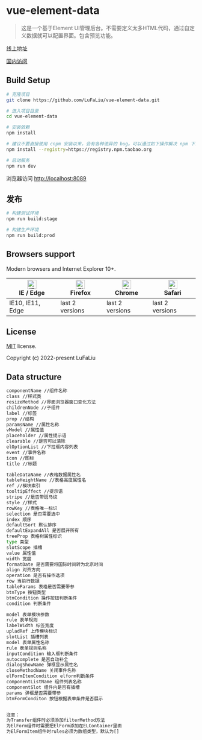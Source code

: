 # vue-element-data

> 这是一个基于Element UI管理后台。不需要定义太多HTML代码，通过自定义数据就可以配置界面。包含预览功能。

[线上地址](https://lufaliu.github.io/vue-element-data)

[国内访问](http://lufaliu.gitee.io/vue-element-data)

## Build Setup

```bash
# 克隆项目
git clone https://github.com/LuFaLiu/vue-element-data.git

# 进入项目目录
cd vue-element-data

# 安装依赖
npm install

# 建议不要直接使用 cnpm 安装以来，会有各种诡异的 bug。可以通过如下操作解决 npm 下载速度慢的问题
npm install --registry=https://registry.npm.taobao.org

# 启动服务
npm run dev
```

浏览器访问 [http://localhost:8089](http://localhost:8089)

## 发布

```bash
# 构建测试环境
npm run build:stage

# 构建生产环境
npm run build:prod
```

## Browsers support

Modern browsers and Internet Explorer 10+.

| [<img src="https://raw.githubusercontent.com/alrra/browser-logos/master/src/edge/edge_48x48.png" alt="IE / Edge" width="24px" height="24px" />](http://godban.github.io/browsers-support-badges/)</br>IE / Edge | [<img src="https://raw.githubusercontent.com/alrra/browser-logos/master/src/firefox/firefox_48x48.png" alt="Firefox" width="24px" height="24px" />](http://godban.github.io/browsers-support-badges/)</br>Firefox | [<img src="https://raw.githubusercontent.com/alrra/browser-logos/master/src/chrome/chrome_48x48.png" alt="Chrome" width="24px" height="24px" />](http://godban.github.io/browsers-support-badges/)</br>Chrome | [<img src="https://raw.githubusercontent.com/alrra/browser-logos/master/src/safari/safari_48x48.png" alt="Safari" width="24px" height="24px" />](http://godban.github.io/browsers-support-badges/)</br>Safari |
| --------- | --------- | --------- | --------- |
| IE10, IE11, Edge| last 2 versions| last 2 versions| last 2 versions

## License

[MIT](https://github.com/LuFaLiu/vue-element-data/blob/master/LICENSE) license.

Copyright (c) 2022-present LuFaLiu


## Data structure

```bash
componentName //组件名称
class //样式类
resizeMethod //界面浏览器窗口变化方法
childrenNode //子组件
label //标签
prop //结构
paramsName //属性名称
vModel //属性值
placeholder //属性提示语
clearable //是否可以清除
elOptionList //下拉框内容列表
event //事件名称
icon //图标
title //标题

tableDataName //表格数据属性名
tableHeightName //表格高度属性名
ref //模块索引
tooltipEffect //提示语
stripe //是否带斑马纹
style //样式
rowKey //表格唯一标识
selection 是否需要选中
index 顺序
defaultSort 默认排序
defaultExpandAll 是否展开所有
treeProp 表格树属性标识
type 类型
slotScope 插槽
value 属性值
width 宽度
formatDate 是否需要将国际时间转为北京时间
align 对齐方向
operation 是否有操作选项
row 当前行数据
tableParams 表格是否需要带参
btnType 按钮类型
btnCondition 操作按钮判断条件
condition 判断条件

model 表单模块参数
rule 表单规则
labelWidth 标签宽度
upladRef 上传模块标识
slotList 插槽列表
model 表单属性名称
rule 表单规则名称
inputCondition 输入框判断条件
autocomplete 是否自动补全
dialogShowName 弹框显示属性名
closeMethodName 关闭事件名称
elFormItemCondition elform判断条件
componentListName 组件列表名称
componentSlot 组件内是否有插槽
params 弹框是否需要带参
btnFormConditon 按钮根据表单条件是否展示


注意：
为Transfer组件时必须添加filterMethod方法
为ElForm组件时需要把ElForm添加在ELContainer里面
为ElFormItem组件时rules必须为数组类型，默认为[]

```

